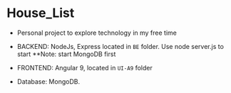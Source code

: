 # House_List
- Personal project to explore technology in my free time

- BACKEND: NodeJs, Express located in `BE` folder. Use node server.js to start **Note: start MongoDB first
- FRONTEND: Angular 9, located in `UI-A9` folder
- Database: MongoDB.